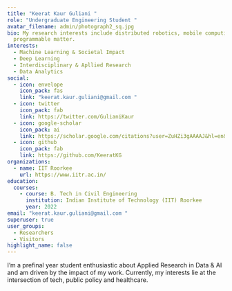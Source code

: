 ```yaml
---
title: "Keerat Kaur Guliani "
role: "Undergraduate Engineering Student "
avatar_filename: admin/photograph2_sq.jpg
bio: My research interests include distributed robotics, mobile computing and
  programmable matter.
interests:
  - Machine Learning & Societal Impact
  - Deep Learning
  - Interdisciplinary & Apllied Research
  - Data Analytics
social:
  - icon: envelope
    icon_pack: fas
    link: "keerat.kaur.guliani@gmail.com "
  - icon: twitter
    icon_pack: fab
    link: https://twitter.com/GulianiKaur
  - icon: google-scholar
    icon_pack: ai
    link: https://scholar.google.com/citations?user=ZuHZi3gAAAAJ&hl=en&authuser=1&oi=ao
  - icon: github
    icon_pack: fab
    link: https://github.com/KeeratKG
organizations:
  - name: IIT Roorkee
    url: https://www.iitr.ac.in/
education:
  courses:
    - course: B. Tech in Civil Engineering
      institution: Indian Institute of Technology (IIT) Roorkee
      year: 2022
email: "keerat.kaur.guliani@gmail.com "
superuser: true
user_groups:
  - Researchers
  - Visitors
highlight_name: false
---
```

I’m a prefinal year student enthusiastic about Applied Research in Data & AI and am driven by the impact of my work. Currently, my interests lie at the intersection of tech, public policy and healthcare.
